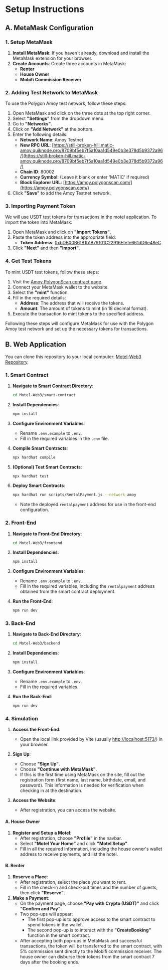# Setup Instructions

## A. MetaMask Configuration

### 1. Setup MetaMask

1. **Install MetaMask**: If you haven't already, download and install the MetaMask extension for your browser.
2. **Create Accounts**: Create three accounts in MetaMask:
   - **Renter**
   - **House Owner**
   - **Mobifi Commission Receiver**

### 2. Adding Test Network to MetaMask

To use the Polygon Amoy test network, follow these steps:

1. Open MetaMask and click on the three dots at the top right corner.
2. Select **"Settings"** from the dropdown menu.
3. Go to **"Networks"**.
4. Click on **"Add Network"** at the bottom.
5. Enter the following details:
   - **Network Name**: Amoy Testnet
   - **New RPC URL**: [https://still-broken-hill.matic-amoy.quiknode.pro/8709bf5eb7f5a10aa1d549e0b3e378d5b9372a96/](https://still-broken-hill.matic-amoy.quiknode.pro/8709bf5eb7f5a10aa1d549e0b3e378d5b9372a96/)
   - **Chain ID**: 80002
   - **Currency Symbol**: (Leave it blank or enter 'MATIC' if required)
   - **Block Explorer URL**: [https://amoy.polygonscan.com/](https://amoy.polygonscan.com/)
6. Click **"Save"** to add the Amoy Testnet network.

### 3. Importing Payment Token

We will use USDT test tokens for transactions in the motel application. To import the token into MetaMask:

1. Open MetaMask and click on **"Import Tokens"**.
2. Paste the token address into the appropriate field:
   - **Token Address**: [0xbDB00B61B1b1B79101C22916Efefe661dD6e48eC](https://amoy.polygonscan.com/address/0xbDB00B61B1b1B79101C22916Efefe661dD6e48eC)
3. Click **"Next"** and then **"Import"**.

### 4. Get Test Tokens

To mint USDT test tokens, follow these steps:

1. Visit the [Amoy PolygonScan contract page](https://amoy.polygonscan.com/address/0xbDB00B61B1b1B79101C22916Efefe661dD6e48eC#writeContract).
2. Connect your MetaMask wallet to the website.
3. Select the **"mint"** function.
4. Fill in the required details:
   - **Address**: The address that will receive the tokens.
   - **Amount**: The amount of tokens to mint (in 18 decimal format).
5. Execute the transaction to mint tokens to the specified address.

Following these steps will configure MetaMask for use with the Polygon Amoy test network and set up the necessary tokens for transactions.

## B. Web Application

You can clone this repository to your local computer: [Motel-Web3 Repository](https://github.com/hakimasyrofi/Motel-Web3.git).

### 1. Smart Contract

1. **Navigate to Smart Contract Directory**:
   ```bash
   cd Motel-Web3/smart-contract
   ```
2. **Install Dependencies**:
   ```bash
   npm install
   ```
3. **Configure Environment Variables**:

   - Rename `.env.example` to `.env`.
   - Fill in the required variables in the `.env` file.

4. **Compile Smart Contracts**:
   ```bash
   npx hardhat compile
   ```
5. **(Optional) Test Smart Contracts**:
   ```bash
   npx hardhat test
   ```
6. **Deploy Smart Contracts**:
   ```bash
   npx hardhat run scripts/RentalPayment.js --network amoy
   ```
   - Note the deployed `rentalpayment` address for use in the front-end configuration.

### 2. Front-End

1. **Navigate to Front-End Directory**:
   ```bash
   cd Motel-Web3/frontend
   ```
2. **Install Dependencies**:
   ```bash
   npm install
   ```
3. **Configure Environment Variables**:

   - Rename `.env.example` to `.env`.
   - Fill in the required variables, including the `rentalpayment` address obtained from the smart contract deployment.

4. **Run the Front-End**:
   ```bash
   npm run dev
   ```

### 3. Back-End

1. **Navigate to Back-End Directory**:
   ```bash
   cd Motel-Web3/backend
   ```
2. **Install Dependencies**:
   ```bash
   npm install
   ```
3. **Configure Environment Variables**:

   - Rename `.env.example` to `.env`.
   - Fill in the required variables.

4. **Run the Back-End**:
   ```bash
   npm run dev
   ```

### 4. Simulation

1. **Access the Front-End**:
   - Open the local link provided by Vite (usually [http://localhost:5173/](http://localhost:5173/)) in your browser.
2. **Sign Up**:

   - Choose **"Sign Up"**.
   - Choose **"Continue with MetaMask"**.
   - If this is the first time using MetaMask on the site, fill out the registration form (first name, last name, birthdate, email, and password). This information is needed for verification when checking in at the destination.

3. **Access the Website**:
   - After registration, you can access the website.

#### A. House Owner

1. **Register and Setup a Motel**:
   - After registration, choose **"Profile"** in the navbar.
   - Select **"Motel Your Home"** and click **"Motel Setup"**.
   - Fill in all the required information, including the house owner's wallet address to receive payments, and list the hotel.

#### B. Renter

1. **Reserve a Place**:
   - After registration, select the place you want to rent.
   - Fill in the check-in and check-out times and the number of guests, then click **"Reserve"**.
2. **Make a Payment**:
   - On the payment page, choose **"Pay with Crypto (USDT)"** and click **"Confirm and Pay"**.
   - Two pop-ups will appear:
     - The first pop-up is to approve access to the smart contract to spend tokens in the wallet.
     - The second pop-up is to interact with the **"CreateBooking"** function in the smart contract.
   - After accepting both pop-ups in MetaMask and successful transactions, the token will be transferred to the smart contract, with 5% commission sent directly to the Mobifi commission receiver. The house owner can disburse their tokens from the smart contract 7 days after the booking ends.
